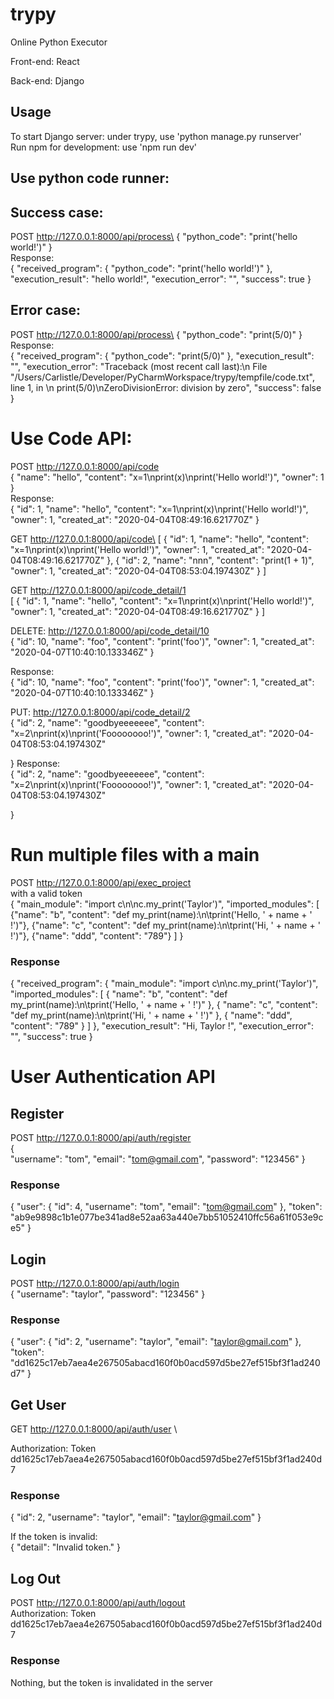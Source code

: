 # trypy
Online Python Executor 

Front-end: React

Back-end: Django


## Usage
To start Django server: under trypy, use 'python manage.py runserver'\
Run npm for development: use 'npm run dev'

## Use python code runner:
## Success case:
POST http://127.0.0.1:8000/api/process\
{
    "python_code": "print('hello world!')"
}\
Response:\
{
    "received_program": {
        "python_code": "print('hello world!')"
    },
    "execution_result": "hello world!",
    "execution_error": "",
    "success": true
}

## Error case:
POST http://127.0.0.1:8000/api/process\
{
    "python_code": "print(5/0)"
}\
Response:\
{
    "received_program": {
        "python_code": "print(5/0)"
    },
    "execution_result": "",
    "execution_error": "Traceback (most recent call last):\n  File \"/Users/Carlistle/Developer/PyCharmWorkspace/trypy/tempfile/code.txt\", line 1, in <module>\n    print(5/0)\nZeroDivisionError: division by zero",
    "success": false
}

# Use Code API:
POST http://127.0.0.1:8000/api/code  \
{
	"name": "hello",
	"content": "x=1\nprint(x)\nprint('Hello world!')",
	"owner": 1
}\
Response:\
{
    "id": 1,
    "name": "hello",
    "content": "x=1\nprint(x)\nprint('Hello world!')",
    "owner": 1,
    "created_at": "2020-04-04T08:49:16.621770Z"
}

GET http://127.0.0.1:8000/api/code\
[
    {
        "id": 1,
        "name": "hello",
        "content": "x=1\nprint(x)\nprint('Hello world!')",
        "owner": 1,
        "created_at": "2020-04-04T08:49:16.621770Z"
    },
    {
        "id": 2,
        "name": "nnn",
        "content": "print(1 + 1)",
        "owner": 1,
        "created_at": "2020-04-04T08:53:04.197430Z"
    }
]

GET http://127.0.0.1:8000/api/code_detail/1 \
[
    {
        "id": 1,
        "name": "hello",
        "content": "x=1\nprint(x)\nprint('Hello world!')",
        "owner": 1,
        "created_at": "2020-04-04T08:49:16.621770Z"
    }
]

DELETE: http://127.0.0.1:8000/api/code_detail/10  \
{
    "id": 10,
    "name": "foo",
    "content": "print('foo')",
    "owner": 1,
    "created_at": "2020-04-07T10:40:10.133346Z"
}

Response:\
{
    "id": 10,
    "name": "foo",
    "content": "print('foo')",
    "owner": 1,
    "created_at": "2020-04-07T10:40:10.133346Z"
}

PUT:  http://127.0.0.1:8000/api/code_detail/2 \
{
        "id": 2,
        "name": "goodbyeeeeeee",
        "content": "x=2\nprint(x)\nprint('Foooooooo!')",
        "owner": 1,
        "created_at": "2020-04-04T08:53:04.197430Z"
	
}
Response:\
{
        "id": 2,
        "name": "goodbyeeeeeee",
        "content": "x=2\nprint(x)\nprint('Foooooooo!')",
        "owner": 1,
        "created_at": "2020-04-04T08:53:04.197430Z"
	
}

# Run multiple files with a main
POST http://127.0.0.1:8000/api/exec_project \
with a valid token\
{
    "main_module": "import c\n\nc.my_print('Taylor')",
    "imported_modules": [
    	{"name": "b", "content": "def my_print(name):\n\tprint('Hello, ' + name + ' !')"},
    	{"name": "c", "content": "def my_print(name):\n\tprint('Hi, ' + name + ' !')"},
    	{"name": "ddd", "content": "789"}
    ]
}

### Response
{
    "received_program": {
        "main_module": "import c\n\nc.my_print('Taylor')",
        "imported_modules": [
            {
                "name": "b",
                "content": "def my_print(name):\n\tprint('Hello, ' + name + ' !')"
            },
            {
                "name": "c",
                "content": "def my_print(name):\n\tprint('Hi, ' + name + ' !')"
            },
            {
                "name": "ddd",
                "content": "789"
            }
        ]
    },
    "execution_result": "Hi, Taylor !",
    "execution_error": "",
    "success": true
}


# User Authentication API

## Register
POST http://127.0.0.1:8000/api/auth/register \
{	
	"username": "tom",
	"email": "tom@gmail.com",
	"password": "123456"
}

### Response
{
    "user": {
        "id": 4,
        "username": "tom",
        "email": "tom@gmail.com"
    },
    "token": "ab9e9898c1b1e077be341ad8e52aa63a440e7bb51052410ffc56a61f053e9ce5"
}

## Login
POST http://127.0.0.1:8000/api/auth/login \
{
	"username": "taylor",
	"password": "123456"
}

### Response
{
    "user": {
        "id": 2,
        "username": "taylor",
        "email": "taylor@gmail.com"
    },
    "token": "dd1625c17eb7aea4e267505abacd160f0b0acd597d5be27ef515bf3f1ad240d7"
}


## Get User
GET http://127.0.0.1:8000/api/auth/user \

Authorization:   Token dd1625c17eb7aea4e267505abacd160f0b0acd597d5be27ef515bf3f1ad240d7

### Response
{
    "id": 2,
    "username": "taylor",
    "email": "taylor@gmail.com"
}

If the token is invalid:\
{
    "detail": "Invalid token."
}

## Log Out
POST http://127.0.0.1:8000/api/auth/logout \
Authorization:   Token dd1625c17eb7aea4e267505abacd160f0b0acd597d5be27ef515bf3f1ad240d7

### Response
Nothing, but the token is invalidated in the server